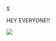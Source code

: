 
S

HEY EVERYONE!!






![](https://github-profile-trophy.vercel.app/?username=yograjsharma05&theme=gruvbox&no-frame=false&no-bg=false&margin-w=4)

